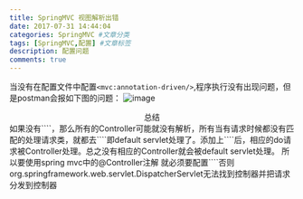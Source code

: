 ```yaml
---
title: SpringMVC 视图解析出错
date: 2017-07-31 14:44:04
categories: SpringMVC #文章分类
tags: [SpringMVC,配置] #文章标签
description: 配置问题
comments: true
---
```

<!-- more -->
当没有在配置文件中配置``<mvc:annotation-driven/>``,程序执行没有出现问题，但是postman会报如下图的问题：
![image](http://otkzd4sua.bkt.clouddn.com/driven.png)
<center>总结</center>
如果没有``<mvc:annotation-driven/>``，那么所有的Controller可能就没有解析，所有当有请求时候都没有匹配的处理请求类，就都去``<mvc:default-servlet-handler/>``即default servlet处理了。添加上``<mvc:annotation-driven/>``后，相应的do请求被Controller处理。总之没有相应的Controller就会被default servlet处理。
所以要使用spring mvc中的@Controller注解
就必须要配置``<mvc:annotation-driven />``否则org.springframework.web.servlet.DispatcherServlet无法找到控制器并把请求分发到控制器
